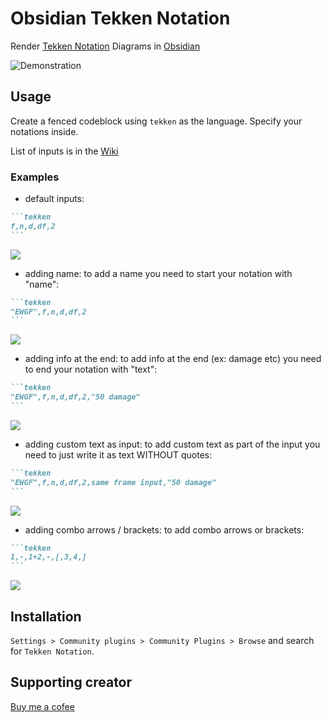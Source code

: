 # Obsidian Tekken Notation

Render [Tekken Notation](https://tekken.fandom.com/wiki/Move_Terminology) Diagrams in [Obsidian](https://obsidian.md)

![Demonstration](https://i.imgur.com/hCePE7w.gif)

## Usage
Create a fenced codeblock using `tekken` as the language.
Specify your notations inside.

List of inputs is in the [Wiki](https://github.com/OpTi9/obsidian-tekken-notation/wiki)

### Examples

- default inputs:
~~~markdown
```tekken
f,n,d,df,2
```
~~~

![](https://i.imgur.com/OKTceN5.png)

- adding name:
to add a name you need to start your notation with "name":
~~~markdown
```tekken
"EWGF",f,n,d,df,2
```
~~~

![](https://i.imgur.com/gD8dCph.png)

- adding info at the end:
to add info at the end (ex: damage etc) you need to end your notation with "text":
~~~markdown
```tekken
"EWGF",f,n,d,df,2,"50 damage"
```
~~~

![](https://i.imgur.com/eA2l7dh.png)

- adding custom text as input:
to add custom text as part of the input you need to just write it as text WITHOUT quotes:
~~~markdown
```tekken
"EWGF",f,n,d,df,2,same frame input,"50 damage"
```
~~~

![](https://i.imgur.com/mgxpkY3.png)

- adding combo arrows / brackets:
to add combo arrows or brackets:
~~~markdown
```tekken
1,-,1+2,-,[,3,4,]
```
~~~

![](https://imgur.com/a/k9R4DUB)

## Installation
`Settings > Community plugins > Community Plugins > Browse` and search for `Tekken Notation`.

## Supporting creator
[Buy me a cofee](https://www.buymeacoffee.com/opti9)
